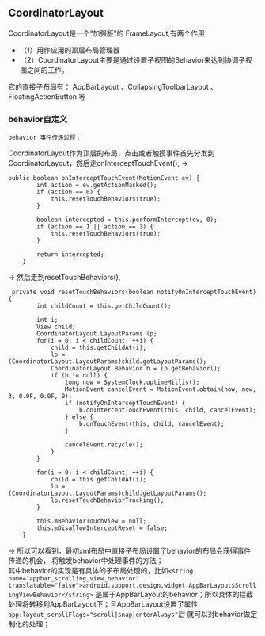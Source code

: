 ## CoordinatorLayout

CoordinatorLayout是一个“加强版”的 FrameLayout,有两个作用

- （1）用作应用的顶层布局管理器 
- （2）CoordinatorLayout主要是通过设置子视图的Behavior来达到协调子视图之间的工作。

它的直接子布局有： AppBarLayout 、CollapsingToolbarLayout 、
FloatingActionButton 等

### behavior自定义

`behavior 事件传递过程：`

CoordinatorLayout作为顶层的布局，点击或者触摸事件首先分发到CoordinatorLayout，然后走onInterceptTouchEvent(),
-> 
```
public boolean onInterceptTouchEvent(MotionEvent ev) {
        int action = ev.getActionMasked();
        if (action == 0) {
            this.resetTouchBehaviors(true);
        }

        boolean intercepted = this.performIntercept(ev, 0);
        if (action == 1 || action == 3) {
            this.resetTouchBehaviors(true);
        }

        return intercepted;
    }

```
-> 然后走到resetTouchBehaviors(),
```
 private void resetTouchBehaviors(boolean notifyOnInterceptTouchEvent) {
        int childCount = this.getChildCount();

        int i;
        View child;
        CoordinatorLayout.LayoutParams lp;
        for(i = 0; i < childCount; ++i) {
            child = this.getChildAt(i);
            lp = (CoordinatorLayout.LayoutParams)child.getLayoutParams();
            CoordinatorLayout.Behavior b = lp.getBehavior();
            if (b != null) {
                long now = SystemClock.uptimeMillis();
                MotionEvent cancelEvent = MotionEvent.obtain(now, now, 3, 0.0F, 0.0F, 0);
                if (notifyOnInterceptTouchEvent) {
                    b.onInterceptTouchEvent(this, child, cancelEvent);
                } else {
                    b.onTouchEvent(this, child, cancelEvent);
                }

                cancelEvent.recycle();
            }
        }

        for(i = 0; i < childCount; ++i) {
            child = this.getChildAt(i);
            lp = (CoordinatorLayout.LayoutParams)child.getLayoutParams();
            lp.resetTouchBehaviorTracking();
        }

        this.mBehaviorTouchView = null;
        this.mDisallowInterceptReset = false;
    }

```
->
所以可以看到，最初xml布局中直接子布局设置了behavior的布局会获得事件传递的机会，
将触发behavior中处理事件的方法；        
其中behavior的实现是有具体的子布局处理的，比如`<string
name="appbar_scrolling_view_behavior"
translatable="false">android.support.design.widget.AppBarLayout$ScrollingViewBehavior</string>`
是属于AppBarLayout的behavior；所以具体的拦截处理将转移到AppBarLayout下；且AppBarLayout设置了属性`app:layout_scrollFlags="scroll|snap|enterAlways"`后
就可以对behavior做定制化的处理；

